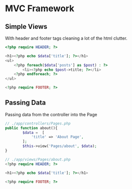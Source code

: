 # MVC Framework


## Simple Views
With header and footer tags cleaning a lot of the html clutter.
```php
<?php require HEADER; ?>

<h1><?php echo $data['title']; ?></h1>
<ul>
    <?php foreach($data['posts'] as $post) : ?>
        <li><?php echo $post->title; ?></li>
    <?php endforeach; ?>
</ul>

<?php require FOOTER; ?>
```

## Passing Data
Passing data from the controller into the Page

```php
// ./app/controllers/Pages.php
public function about(){
        $data =  [
            'title' => 'About Page',
        ];
        $this->view('Pages/about', $data);
}

// ./app/views/Pages/about.php
<?php require HEADER; ?>

<h1><?php echo $data['title']; ?></h1>

<?php require FOOTER; ?>
```